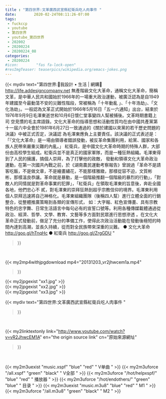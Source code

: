 ```yaml
---
title : "第四世界:文革廣西武宣縣紅衛兵吃人肉事件 "
date:        2020-02-24T08:11:26-07:00
tags:
 - fuckccp
 - youtube
 - 第四世界
 - youtube_第四世界
 - 202002
 - 20200224
 - 20200224_08
categories:
 - 20200224
#icon:        "fas fa-lock-open"
#resImgTeaser: teaserpics/wikipedia.org/emacs-jokes.png
---
```


{{< mydiv text="第四世界:💎我設計 • 生活 | 網購💎 http://life.addesigncompany.net  無產階級文化大革命，通稱文化大革命，簡稱文革，是中華人民共和國始於1966年的一場重大政治運動，被廣泛認為是自1949年建國至今最動蕩不安的災難性階段，常被稱為「十年動亂 」、「十年浩劫」、「文化浩劫」。一般認為文革正式開始於1966年5月16日「五一六通知」出台，結束於1976年9月9日毛澤東逝世和10月6日懷仁堂事變四人幫被捕後。文革時期書籍上司 空見慣的毛主席語錄。文化大革命的指導思想和活動性質均在由中國共產黨第十一屆六中全會於1981年6月27日一致通過的《關於建國以來黨的若干歷史問題的決議》中被正式否定，決議認 為毛澤東應負上主要責任。該決議的正式表述是：「『文化大革命』是一場由領導者錯誤發動，被反革命集團利用，給黨、國家和各族人民帶來嚴重災難的內亂。」  紅衛兵，是中國文化大革命時期的特殊人群，大部份由高校學生組成。紅衛兵並不是真正的國家軍隊，而是一種狂熱組織。毛澤東得到了人民的擁護，搞個人崇拜，為了打擊他的政敵， 發動和領導文化大革命政治運動，在第一次國共內戰之前，於《湖南農民運動考察報告》曾說過「革命不是請客吃飯，不是做文章，不是繪畫繡花，不能那樣雅緻，那樣從容不迫，文質彬 彬，那樣溫良恭讓。革命就是暴動，是一個階級推翻一個階級的暴烈的行動」，「對敵人的同情就是對革命事業的犯罪」，「紅衛兵」在領取毛澤東的旨意後，奔赴全國各地，他們忠心不 貳，對毛澤東的崇拜狂熱到超乎宗教信仰的境界。毛澤東利用個人崇拜迅速將自己神格化。毛澤東組織團隊（後稱四人幫）進行立體全面的行銷整合，從整體推廣策略到各類的宣傳形式， 如：大字報、紅色宣傳畫、具有宗教特色的忠字舞、日常生活語言中每句必有的宣誓口號等。利用各種傳媒載體通過從政治、經濟、哲學、文學、教育、文藝等多方面對民眾進行思想滲透 。在文化大革命正式發動前，做足了充分的準備工作，使得此次政治活動能在發動後極短的時間內達到高潮，並長久持續，從而對全民族帶來深重的災難。  ● 文化大革命 http://goo.gl/hTnqHc  ● 紅衛兵 http://goo.gl/ZrgGDU "
>}}
<br>


{{< my2mp4withjpgdownload mp4="20131203_vr2jhwcem1a.mp4"
>}}

{{< my2jpgexist "xx1.jpg" >}}<br>
{{< my2jpgexist "xx2.jpg" >}}<br>
{{< my2jpgexist "xx3.jpg" >}}<br>



{{< mydiv text="第四世界:文革廣西武宣縣紅衛兵吃人肉事件 "
>}}
<br>

{{< my2linktextonly link="http://www.youtube.com/watch?v=vR2JhwcEM1A"
en="the origin source link" cn="原始來源網址"
>}}


<br>

{{< my2m3uexist "music.xspf"        "blue"   "red"    " V单曲 " >}} {{< my2m3uforce "/all.xspf"         "green"  "black"  " V全部 " >}} {{< my2m3uforce "/hot/helpxspf/"    "blue"   "red"    " 播放器 " >}} {{< my2m3uforce "/hot/endothers/"   "green"  "blue"   " 目录 " >}} {{< my2m3uexist "music.m3u8"        "blue"   "red"    " M1 " >}} {{< my2m3uforce "/all.m3u8"         "green"  "black"  " M2 " >}} 
